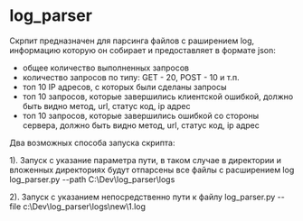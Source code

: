 # log_parser
Скрпит предназначен для парсинга файлов с раширением log, информацию которую он собирает и предоставляет в формате json:
- общее количество выполненных запросов
- количество запросов по типу: GET - 20, POST - 10 и т.п.
- топ 10 IP адресов, с которых были сделаны запросы
- топ 10 запросов, которые завершились клиентской ошибкой, должно быть видно метод, url, статус код, ip адрес
- топ 10 запросов, которые завершились ошибкой со стороны сервера, должно быть видно метод, url, статус код, ip адрес

Два возможных способа запуска скрипта:

1). Запуск с указание параметра пути, в таком случае в директории и вложенных директориях будут отпарсены все файлы с расширением log log_parser.py --path C:\Dev\log_parser\logs


2). Запуск с указанием непосредственно пути к файлу log_parser.py --file c:\Dev\log_parser\logs\new\1.log
